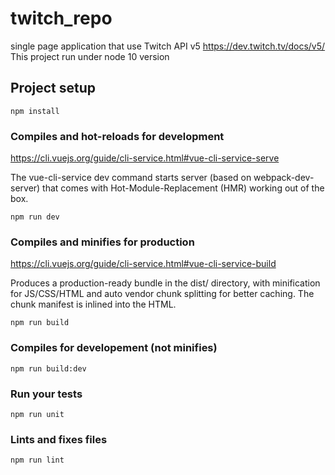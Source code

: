 # twitch_repo

single page application that use Twitch API v5
https://dev.twitch.tv/docs/v5/
This project run under node 10 version

## Project setup
```
npm install
```

### Compiles and hot-reloads for development
https://cli.vuejs.org/guide/cli-service.html#vue-cli-service-serve

The vue-cli-service dev command starts server (based on webpack-dev-server) that comes with Hot-Module-Replacement (HMR) working out of the box.
```
npm run dev
```

### Compiles and minifies for production
https://cli.vuejs.org/guide/cli-service.html#vue-cli-service-build

Produces a production-ready bundle in the dist/ directory, with minification for JS/CSS/HTML and auto vendor chunk splitting for better caching. The chunk manifest is inlined into the HTML.
```
npm run build
```

### Compiles for developement (not minifies)
```
npm run build:dev
```

### Run your tests
```
npm run unit
```

### Lints and fixes files
```
npm run lint
```
